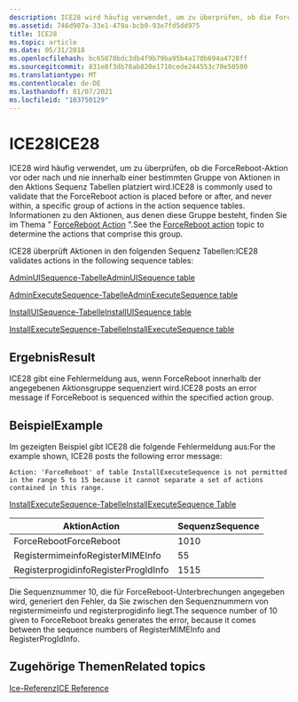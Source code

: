 ```yaml
---
description: ICE28 wird häufig verwendet, um zu überprüfen, ob die ForceReboot-Aktion vor oder nach und nie innerhalb einer bestimmten Gruppe von Aktionen in den Aktions Sequenz Tabellen platziert wird. Informationen zu den Aktionen, aus denen diese Gruppe besteht, finden Sie im Thema "ForceReboot Action".
ms.assetid: 746d907a-33e1-479a-bcb0-93e7fd5dd975
title: ICE28
ms.topic: article
ms.date: 05/31/2018
ms.openlocfilehash: bc65878bdc3db4f9b79ba95b4a170b694a4728ff
ms.sourcegitcommit: 831e8f3db78ab820e1710cede244553c70e50500
ms.translationtype: MT
ms.contentlocale: de-DE
ms.lasthandoff: 01/07/2021
ms.locfileid: "103750129"
---
```

# <a name="ice28"></a><span data-ttu-id="30335-104">ICE28</span><span class="sxs-lookup"><span data-stu-id="30335-104">ICE28</span></span>

<span data-ttu-id="30335-105">ICE28 wird häufig verwendet, um zu überprüfen, ob die ForceReboot-Aktion vor oder nach und nie innerhalb einer bestimmten Gruppe von Aktionen in den Aktions Sequenz Tabellen platziert wird.</span><span class="sxs-lookup"><span data-stu-id="30335-105">ICE28 is commonly used to validate that the ForceReboot action is placed before or after, and never within, a specific group of actions in the action sequence tables.</span></span> <span data-ttu-id="30335-106">Informationen zu den Aktionen, aus denen diese Gruppe besteht, finden Sie im Thema " [ForceReboot Action](forcereboot-action.md) ".</span><span class="sxs-lookup"><span data-stu-id="30335-106">See the [ForceReboot action](forcereboot-action.md) topic to determine the actions that comprise this group.</span></span>

<span data-ttu-id="30335-107">ICE28 überprüft Aktionen in den folgenden Sequenz Tabellen:</span><span class="sxs-lookup"><span data-stu-id="30335-107">ICE28 validates actions in the following sequence tables:</span></span>

[<span data-ttu-id="30335-108">AdminUISequence-Tabelle</span><span class="sxs-lookup"><span data-stu-id="30335-108">AdminUISequence table</span></span>](adminuisequence-table.md)

[<span data-ttu-id="30335-109">AdminExecuteSequence-Tabelle</span><span class="sxs-lookup"><span data-stu-id="30335-109">AdminExecuteSequence table</span></span>](adminexecutesequence-table.md)

[<span data-ttu-id="30335-110">InstallUISequence-Tabelle</span><span class="sxs-lookup"><span data-stu-id="30335-110">InstallUISequence table</span></span>](installuisequence-table.md)

[<span data-ttu-id="30335-111">InstallExecuteSequence-Tabelle</span><span class="sxs-lookup"><span data-stu-id="30335-111">InstallExecuteSequence table</span></span>](installexecutesequence-table.md)

## <a name="result"></a><span data-ttu-id="30335-112">Ergebnis</span><span class="sxs-lookup"><span data-stu-id="30335-112">Result</span></span>

<span data-ttu-id="30335-113">ICE28 gibt eine Fehlermeldung aus, wenn ForceReboot innerhalb der angegebenen Aktionsgruppe sequenziert wird.</span><span class="sxs-lookup"><span data-stu-id="30335-113">ICE28 posts an error message if ForceReboot is sequenced within the specified action group.</span></span>

## <a name="example"></a><span data-ttu-id="30335-114">Beispiel</span><span class="sxs-lookup"><span data-stu-id="30335-114">Example</span></span>

<span data-ttu-id="30335-115">Im gezeigten Beispiel gibt ICE28 die folgende Fehlermeldung aus:</span><span class="sxs-lookup"><span data-stu-id="30335-115">For the example shown, ICE28 posts the following error message:</span></span>

``` syntax
Action: 'ForceReboot' of table InstallExecuteSequence is not permitted in the range 5 to 15 because it cannot separate a set of actions contained in this range.
```

[<span data-ttu-id="30335-116">InstallExecuteSequence-Tabelle</span><span class="sxs-lookup"><span data-stu-id="30335-116">InstallExecuteSequence Table</span></span>](installexecutesequence-table.md)



| <span data-ttu-id="30335-117">Aktion</span><span class="sxs-lookup"><span data-stu-id="30335-117">Action</span></span>             | <span data-ttu-id="30335-118">Sequenz</span><span class="sxs-lookup"><span data-stu-id="30335-118">Sequence</span></span> |
|--------------------|----------|
| <span data-ttu-id="30335-119">ForceReboot</span><span class="sxs-lookup"><span data-stu-id="30335-119">ForceReboot</span></span>        | <span data-ttu-id="30335-120">10</span><span class="sxs-lookup"><span data-stu-id="30335-120">10</span></span>       |
| <span data-ttu-id="30335-121">Registermimeinfo</span><span class="sxs-lookup"><span data-stu-id="30335-121">RegisterMIMEInfo</span></span>   |   <span data-ttu-id="30335-122">5</span><span class="sxs-lookup"><span data-stu-id="30335-122">5</span></span>      |
| <span data-ttu-id="30335-123">Registerprogidinfo</span><span class="sxs-lookup"><span data-stu-id="30335-123">RegisterProgIdInfo</span></span> | <span data-ttu-id="30335-124">15</span><span class="sxs-lookup"><span data-stu-id="30335-124">15</span></span>       |



 

<span data-ttu-id="30335-125">Die Sequenznummer 10, die für ForceReboot-Unterbrechungen angegeben wird, generiert den Fehler, da Sie zwischen den Sequenznummern von registermimeinfo und registerprogidinfo liegt.</span><span class="sxs-lookup"><span data-stu-id="30335-125">The sequence number of 10 given to ForceReboot breaks generates the error, because it comes between the sequence numbers of RegisterMIMEInfo and RegisterProgIdInfo.</span></span>

## <a name="related-topics"></a><span data-ttu-id="30335-126">Zugehörige Themen</span><span class="sxs-lookup"><span data-stu-id="30335-126">Related topics</span></span>

<dl> <dt>

[<span data-ttu-id="30335-127">Ice-Referenz</span><span class="sxs-lookup"><span data-stu-id="30335-127">ICE Reference</span></span>](ice-reference.md)
</dt> </dl>

 

 



